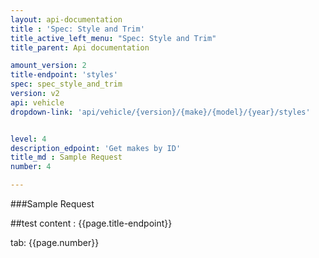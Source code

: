 ```yaml
---
layout: api-documentation
title : 'Spec: Style and Trim'
title_active_left_menu: "Spec: Style and Trim"
title_parent: Api documentation

amount_version: 2
title-endpoint: 'styles'
spec: spec_style_and_trim
version: v2
api: vehicle
dropdown-link: 'api/vehicle/{version}/{make}/{model}/{year}/styles'


level: 4
description_edpoint: 'Get makes by ID'
title_md : Sample Request
number: 4

---
```


###Sample Request

##test content : {{page.title-endpoint}} 

tab: {{page.number}} 
